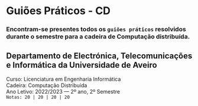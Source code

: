 # Guiões Práticos - CD
### Encontram-se presentes todos os `guiões práticos` resolvidos durante o semestre para a cadeira de Computação distribuída.

## Departamento de Electrónica, Telecomunicações e Informática da Universidade de Aveiro
Curso: Licenciatura em Engenharia Informática  
Cadeira: Computação Distribuída  
Ano Letivo: 2022/2023 — 2º ano, 2º Semestre    
`Notas: 20 | 20 | 20 | 20`
 
